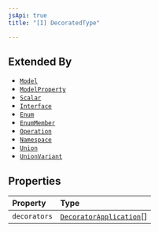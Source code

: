 ```yaml
---
jsApi: true
title: "[I] DecoratedType"

---
```

## Extended By

- [`Model`](Interface.Model.md)
- [`ModelProperty`](Interface.ModelProperty.md)
- [`Scalar`](Interface.Scalar.md)
- [`Interface`](Interface.Interface.md)
- [`Enum`](Interface.Enum.md)
- [`EnumMember`](Interface.EnumMember.md)
- [`Operation`](Interface.Operation.md)
- [`Namespace`](Interface.Namespace.md)
- [`Union`](Interface.Union.md)
- [`UnionVariant`](Interface.UnionVariant.md)

## Properties

| Property | Type |
| :------ | :------ |
| `decorators` | [`DecoratorApplication`](Interface.DecoratorApplication.md)[] |
